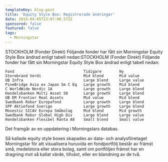 ```yaml
---
templateKey: blog-post
title: 'Equity Style Box: Registrerade ändringar'
date: 2019-04-05T13:07:00.572Z
sponsored: false
featured: false
tags:
  - Morningstar
---
```

STOCKHOLM (Fonder Direkt) Följande fonder har fått sin Morningstar Equity Style Box ändrad enligt tabell nedan:STOCKHOLM (Fonder Direkt) Följande fonder har fått sin Morningstar Equity Style Box ändrad enligt tabell nedan:

```
Fond                               Tidigare        Ny          
Storebrand Verdi                   Mid blend       Mid value   
UB Infra                           Large blend     Large value 
PineBridge Asia ex Japan Sm C Eq   Large growth    Mid blend   
C WorldWide Nordic 1A              Large growth    Large blend 
Handelsbanken Multi Asset 50       Large growth    Large blend 
UB EM Frontier Real Assets         Mid value       Mid blend   
Swedbank Robur Europafond          Large growth    Large blend 
SPP Aktiefond Sverige              Large growth    Large blend 
Movestic SICAV Europa Småbolag     Mid blend       Mid growth  
Swedbank Robur Global High Div     Large blend     Large value 
Handelsbanken Flexibel Ränta A8    Small blend     Small value 
```
Det framgår av en uppdatering i Morningstars databas.

Så kallade equity style boxes skapades av data- och analysföretaget Morningstar för att visualisera huruvida en fondportfölj består av främst små, medelstora eller stora bolag, samt om portföljen främst har en dragning mot så kallat värde, tillväxt, eller en blandning av de två.
